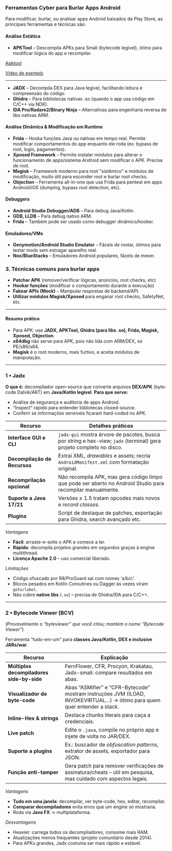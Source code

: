 ### **Ferramentas Cyber para Burlar Apps Android**

Para modificar, burlar, ou analisar apps Android baixados da Play Store, as principais ferramentas e técnicas são:

#### **Análise Estática**

* **APKTool** – Descompila APKs para Smali (bytecode legível), ótimo para modificar lógica do app e recompilar.

[Apktool](https://github.com/iBotPeaches/Apktool)

[Video de exemplo](https://www.youtube.com/watch?v=ozWZYFFl_fw) 

---

* **JADX** – Decompila DEX para Java legível, facilitando leitura e compreensão do código.
* **Ghidra** – Para bibliotecas nativas .so (quando o app usa código em C/C++ via NDK).
* **IDA Pro/Radare2/Binary Ninja** – Alternativas para engenharia reversa de libs nativas ARM.

#### **Análise Dinâmica & Modificação em Runtime**

* **Frida** – Hooka funções Java ou nativas em tempo real. Permite modificar comportamentos do app enquanto ele roda (ex: bypass de root, login, pagamentos).
* **Xposed Framework** – Permite instalar módulos para alterar o funcionamento de apps/sistema Android sem modificar o APK. Precisa de root.
* **Magisk** – Framework moderno para root "sistêmico" e módulos de modificação, muito útil para esconder root e burlar root checks.
* **Objection** – Ferramenta all-in-one que usa Frida para pentest em apps Android/iOS (dumping, bypass root detection, etc).

#### **Debuggers**

* **Android Studio Debugger/ADB** – Para debug Java/Kotlin.
* **GDB, LLDB** – Para debug nativo ARM.
* **Frida** – Também pode ser usado como debugger dinâmico/hooker.

#### **Emuladores/VMs**

* **Genymotion/Android Studio Emulator** – Fáceis de rootar, ótimos para testar mods sem estragar aparelho real.
* **Nox/BlueStacks** – Emuladores Android populares, fáceis de mexer.

### 3. **Técnicas comuns para burlar apps**

* **Patchar APK** (remover/verificar lógicas, anúncios, root checks, etc)
* **Hookar funções** (modificar o comportamento durante a execução)
* **Fakear APIs (Mock)** – Manipular respostas de backend/API.
* **Utilizar módulos Magisk/Xposed** para enganar root checks, SafetyNet, etc.

---

#### **Resumo prático**

* Para APK: use **JADX, APKTool, Ghidra (para libs .so), Frida, Magisk, Xposed, Objection**.
* **x64dbg** não serve para APK, pois não lida com ARM/DEX, só PE/x86/x64.
* **Magisk** é o root moderno, mais furtivo, e aceita módulos de manipulação.
-----




























### 1 ▪ Jadx

**O que é:** decompilador open-source que converte arquivos **DEX/APK** (byte-code Dalvik/ART) em **Java/Kotlin legível**.
**Para que serve:**

* Análise de segurança e auditoria de apps Android.
* “Inspect” rápido para entender bibliotecas closed-source.
* Conferir se informações sensíveis ficaram hard-coded no APK.

| Recurso                      | Detalhes práticos                                                                                                   |
| ---------------------------- | ------------------------------------------------------------------------------------------------------------------- |
| **Interface GUI e CLI**      | `jadx-gui` mostra árvore de pacotes, busca por string e hex-view; `jadx` (terminal) gera projeto completo no disco. |
| **Decompilação de Recursos** | Extrai XML, *drawables* e assets; recria `AndroidManifest.xml` com formatação original.                             |
| **Recomprilação opcional**   | Não recompila APK, mas gera código limpo que pode ser aberto no Android Studio para recompilar manualmente.         |
| **Suporte a Java 17/21**     | Versões ≥ 1.5 tratam opcodes mais novos e *record classes*.                                                         |
| **Plugins**                  | Script de destaque de patches, exportação para Ghidra, search avançado etc.                                         |

*Vantagens*

* **Fácil**: arraste-e-solte o APK e comece a ler.
* **Rápido**: decompila projetos grandes em segundos graças à engine multithread.
* **Licença Apache 2.0** – uso comercial liberado.

*Limitações*

* Código ofuscado por R8/ProGuard sai com nomes ‘a/b/c’.
* Blocos pesados em Kotlin Coroutines ou Dagger às vezes viram `goto/label`.
* Não cobre **native libs** (`.so`) – precisa de Ghidra/IDA para C/C++.

---

### 2 ▪ Bytecode Viewer (BCV)

(*Provavelmente o “byteviewer” que você citou; mantém o nome “Bytecode Viewer”*)

Ferramenta “tudo-em-um” para **classes Java/Kotlin, DEX e inclusive JARs/war**.

| Recurso                                   | Explicação                                                                                                               |
| ----------------------------------------- | ------------------------------------------------------------------------------------------------------------------------ |
| **Múltiplos decompiladores side-by-side** | FernFlower, CFR, Procyon, Krakatau, Jadx-smali: compare resultados em abas.                                              |
| **Visualizador de byte-code**             | Abas “ASMifier” e “CFR-Bytecode” mostram instruções JVM (ILOAD, INVOKEVIRTUAL…) → ótimo para quem quer entender a stack. |
| **Inline-Hex & strings**                  | Destaca chunks literais para caça a credenciais.                                                                         |
| **Live patch**                            | Edite o `.java`, compile no próprio app e injete de volta no JAR/DEX.                                                    |
| **Suporte a plugins**                     | Ex.: buscador de *obfuscation patterns*, extrator de assets, exportador para JSON.                                       |
| **Função anti-tamper**                    | Gera patch para remover verificações de assinatura/cheats – útil em pesquisa, mas cuidado com aspectos legais.           |

*Vantagens*

* **Tudo em uma janela**: decompilar, ver byte-code, hex, editar, recompilar.
* **Comparar decompiladores** evita erros que um engine só mostraria.
* Roda via **Java FX** → multiplataforma.

*Desvantagens*

* Heavier: carrega todos os decompiladores, consome mais RAM.
* Atualizações menos frequentes (projeto comunitário desde 2014).
* Para APKs grandes, Jadx costuma ser mais rápido e estável.

